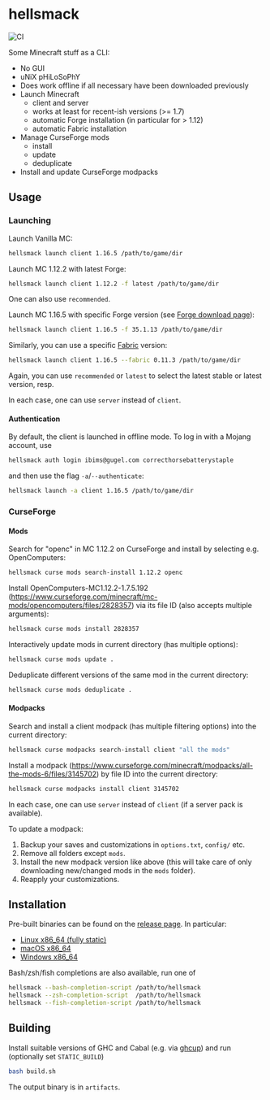 # hellsmack

![CI](https://github.com/amesgen/hellsmack/workflows/CI/badge.svg)

Some Minecraft stuff as a CLI:

 - No GUI
 - uNiX pHiLoSoPhY
 - Does work offline if all necessary have been downloaded previously
 - Launch Minecraft
    - client and server
    - works at least for recent-ish versions (>= 1.7)
    - automatic Forge installation (in particular for > 1.12)
    - automatic Fabric installation
 - Manage CurseForge mods
    - install
    - update
    - deduplicate
 - Install and update CurseForge modpacks

## Usage

### Launching

Launch Vanilla MC:
```bash
hellsmack launch client 1.16.5 /path/to/game/dir
```

Launch MC 1.12.2 with latest Forge:
```bash
hellsmack launch client 1.12.2 -f latest /path/to/game/dir
```
One can also use `recommended`.

Launch MC 1.16.5 with specific Forge version (see [Forge download page](https://files.minecraftforge.net/)):
```bash
hellsmack launch client 1.16.5 -f 35.1.13 /path/to/game/dir
```

Similarly, you can use a specific [Fabric](https://fabricmc.net/) version:
```bash
hellsmack launch client 1.16.5 --fabric 0.11.3 /path/to/game/dir
```
Again, you can use `recommended` or `latest` to select the latest stable or latest version, resp.

In each case, one can use `server` instead of `client`.

#### Authentication

By default, the client is launched in offline mode. To log in with a Mojang account, use
```bash
hellsmack auth login ibims@gugel.com correcthorsebatterystaple
```
and then use the flag `-a`/`--authenticate`:
```bash
hellsmack launch -a client 1.16.5 /path/to/game/dir
```

### CurseForge

#### Mods

Search for "openc" in MC 1.12.2 on CurseForge and install by selecting e.g. OpenComputers:
```bash
hellsmack curse mods search-install 1.12.2 openc
```

Install OpenComputers-MC1.12.2-1.7.5.192 (https://www.curseforge.com/minecraft/mc-mods/opencomputers/files/2828357) via its file ID (also accepts multiple arguments):
```bash
hellsmack curse mods install 2828357
```

Interactively update mods in current directory (has multiple options):
```bash
hellsmack curse mods update .
```

Deduplicate different versions of the same mod in the current directory:
```bash
hellsmack curse mods deduplicate .
```

#### Modpacks

Search and install a client modpack (has multiple filtering options) into the current directory:
```bash
hellsmack curse modpacks search-install client "all the mods"
```

Install a modpack (https://www.curseforge.com/minecraft/modpacks/all-the-mods-6/files/3145702) by file ID into the current directory:
```bash
hellsmack curse modpacks install client 3145702
```

In each case, one can use `server` instead of `client` (if a server pack is available).

To update a modpack:

 1. Backup your saves and customizations in `options.txt`, `config/` etc.
 2. Remove all folders except `mods`.
 3. Install the new modpack version like above (this will take care of only downloading new/changed mods in the `mods` folder).
 4. Reapply your customizations.

## Installation

Pre-built binaries can be found on the [release page](https://github.com/amesgen/hellsmack/releases). In particular:

 - [Linux x86_64 (fully static)](https://github.com/amesgen/hellsmack/releases/latest/download/hellsmack-Linux)
 - [macOS x86_64](https://github.com/amesgen/hellsmack/releases/latest/download/hellsmack-macOS)
 - [Windows x86_64](https://github.com/amesgen/hellsmack/releases/latest/download/hellsmack-Windows)

Bash/zsh/fish completions are also available, run one of
```bash
hellsmack --bash-completion-script /path/to/hellsmack
hellsmack --zsh-completion-script  /path/to/hellsmack
hellsmack --fish-completion-script /path/to/hellsmack
```

## Building

Install suitable versions of GHC and Cabal (e.g. via [ghcup](https://gitlab.haskell.org/haskell/ghcup-hs/)) and run (optionally set `STATIC_BUILD`)
```bash
bash build.sh
```
The output binary is in `artifacts`.

